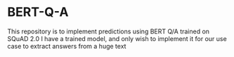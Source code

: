 # BERT-Q-A
This repository is to implement predictions using BERT Q/A trained on SQuAD 2.0
I have a trained model, and only wish to implement it for our use case to extract answers from a huge text

